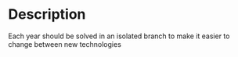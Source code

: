 # Description

Each year should be solved in an isolated branch to make it easier to change between new technologies